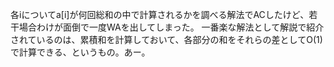 各iについてa[i]が何回総和の中で計算されるかを調べる解法でACしたけど、若干場合わけが面倒で一度WAを出してしまった。
一番楽な解法として解説で紹介されているのは、累積和を計算しておいて、各部分の和をそれらの差としてO(1)で計算できる、というもの。あー。
